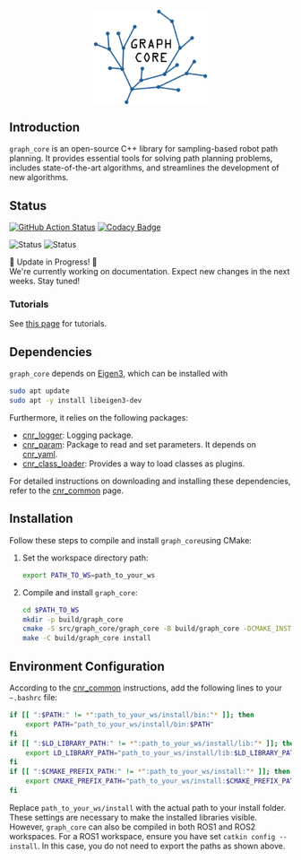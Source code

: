<p align="center">
  <img src="docs/graph_core_logo_background.png?raw=true" alt="Graph Core Logo" width="40%" style="display: block; margin: auto;">
</p>


## Introduction
`graph_core` is an open-source C++ library for sampling-based robot path planning. It provides essential tools for solving path planning problems, includes state-of-the-art algorithms, and streamlines the development of new algorithms.

## Status

[![GitHub Action
Status](https://github.com/JRL-CARI-CNR-UNIBS/graph_core/workflows/master/badge.svg)](https://github.com/JRL-CARI-CNR-UNIBS/graph_core)
[![Codacy Badge](https://app.codacy.com/project/badge/Grade/1755d91be93e4c86912929a5e9ad04e8)](https://app.codacy.com/gh/JRL-CARI-CNR-UNIBS/graph_core/dashboard?utm_source=gh&utm_medium=referral&utm_content=&utm_campaign=Badge_grade)

![Status](https://img.shields.io/badge/License-BSD3-green)
![Status](https://img.shields.io/badge/Documentation-Updating-blue?&logo=github)

🚧 Update in Progress! 🚧  
We're currently working on documentation. Expect new changes in the next weeks. Stay tuned!
<!-- <h3 align="center">🚧 Update in Progress! 🚧</h3>
<p align="center">
  <img src="https://img.shields.io/badge/Status-Updating-blue?style=flat-square&logo=github">
</p>
<p align="center" style="font-size: 14px; color: gray;">
  We're currently working on documentation. Expect new changes in the next weeks. Stay tuned!
</p> -->

### Tutorials
See [this page](https://github.com/JRL-CARI-CNR-UNIBS/graph_core/blob/master/docs/tutorial/tutorial_intro.md) for tutorials.

## Dependencies
`graph_core` depends on [Eigen3](https://eigen.tuxfamily.org/index.php?title=Main_Page), which can be installed with

```bash
sudo apt update
sudo apt -y install libeigen3-dev
```

Furthermore, it relies on the following packages:

- [cnr_logger](https://github.com/CNR-STIIMA-IRAS/cnr_logger): Logging package.
- [cnr_param](https://github.com/CNR-STIIMA-IRAS/cnr_param): Package to read and set parameters. It depends on [cnr_yaml](https://github.com/CNR-STIIMA-IRAS/cnr_yaml).
- [cnr_class_loader](https://github.com/JRL-CARI-CNR-UNIBS/cnr_class_loader): Provides a way to load classes as plugins.

For detailed instructions on downloading and installing these dependencies, refer to the [cnr_common](https://github.com/JRL-CARI-CNR-UNIBS/cnr_common) page.

## Installation 
Follow these steps to compile and install `graph_core`using CMake: 

1. Set the workspace directory path:
    ```bash
    export PATH_TO_WS=path_to_your_ws
    ```

2. Compile and install `graph_core`:
    ```bash
    cd $PATH_TO_WS
    mkdir -p build/graph_core
    cmake -S src/graph_core/graph_core -B build/graph_core -DCMAKE_INSTALL_PREFIX=$PATH_TO_WS/install
    make -C build/graph_core install
    ```

## Environment Configuration
According to the [cnr_common](https://github.com/JRL-CARI-CNR-UNIBS/cnr_common) instructions, add the following lines to your `~.bashrc` file:

```bash
if [[ ":$PATH:" != *":path_to_your_ws/install/bin:"* ]]; then
    export PATH="path_to_your_ws/install/bin:$PATH"
fi
if [[ ":$LD_LIBRARY_PATH:" != *":path_to_your_ws/install/lib:"* ]]; then
    export LD_LIBRARY_PATH="path_to_your_ws/install/lib:$LD_LIBRARY_PATH"
fi
if [[ ":$CMAKE_PREFIX_PATH:" != *":path_to_your_ws/install:"* ]]; then
    export CMAKE_PREFIX_PATH="path_to_your_ws/install:$CMAKE_PREFIX_PATH"
fi
``` 
Replace `path_to_your_ws/install` with the actual path to your install folder. These settings are necessary to make the installed libraries visible. However, `graph_core` can also be compiled in both ROS1 and ROS2 workspaces. For a ROS1 workspace, ensure you have set `catkin config --install`. In this case, you do not need to export the paths as shown above.